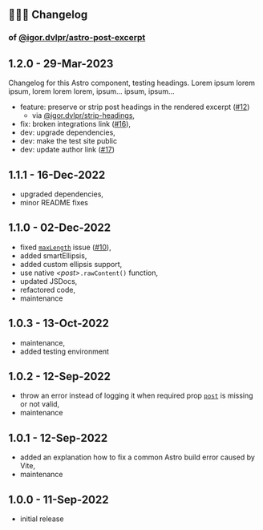 ## 🤹🏼‍♂️ Changelog

### of [@igor.dvlpr/astro-post-excerpt](https://www.npmjs.com/package/@igor.dvlpr/astro-post-excerpt)

## 1.2.0 - 29-Mar-2023

Changelog for this Astro component, testing headings.
Lorem ipsum lorem ipsum, lorem lorem lorem, ipsum… ipsum, ipsum...

- feature: preserve or strip post headings in the rendered excerpt ([#12](https://github.com/igorskyflyer/npm-astro-post-excerpt/issues/12))
  - via [@igor.dvlpr/strip-headings](https://www.npmjs.com/package/@igor.dvlpr/strip-headings),
- fix: broken integrations link ([#16](https://github.com/igorskyflyer/npm-astro-post-excerpt/issues/16)),
- dev: upgrade dependencies,
- dev: make the test site public
- dev: update author link ([#17](https://github.com/igorskyflyer/npm-astro-post-excerpt/issues/17))

## 1.1.1 - 16-Dec-2022

- upgraded dependencies,
- minor README fixes

## 1.1.0 - 02-Dec-2022

- fixed [`maxLength`](https://github.com/igorskyflyer/npm-astro-post-excerpt#maxlength) issue ([#10](https://github.com/igorskyflyer/npm-astro-post-excerpt/issues/10)),
- added smartEllipsis,
- added custom ellipsis support,
- use native _\<post\>_`.rawContent()` function,
- updated JSDocs,
- refactored code,
- maintenance

## 1.0.3 - 13-Oct-2022

- maintenance,
- added testing environment

## 1.0.2 - 12-Sep-2022

- throw an error instead of logging it when required prop [`post`](https://github.com/igorskyflyer/npm-astro-post-excerpt#post) is missing or not valid,
- maintenance

## 1.0.1 - 12-Sep-2022

- added an explanation how to fix a common Astro build error caused by Vite,
- maintenance

## 1.0.0 - 11-Sep-2022

- initial release
